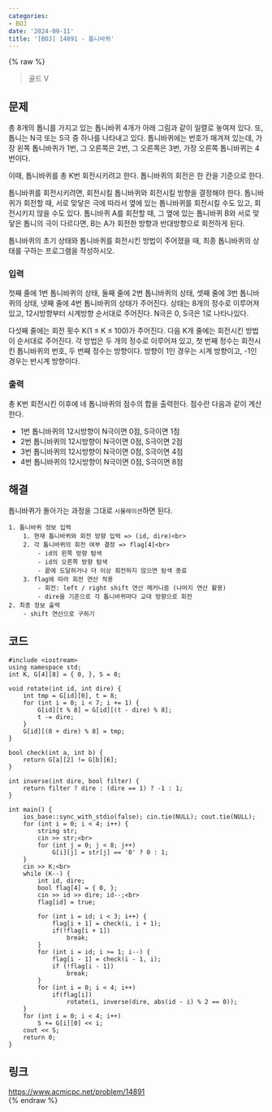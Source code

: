 ```yaml
---
categories:
- BOJ
date: '2024-09-11'
title: '[BOJ] 14891 - 톱니바퀴'
---
```


{% raw %}
> 골드 V<br>

## 문제
총 8개의 톱니를 가지고 있는 톱니바퀴 4개가 아래 그림과 같이 일렬로 놓여져 있다. 또, 톱니는 N극 또는 S극 중 하나를 나타내고 있다. 톱니바퀴에는 번호가 매겨져 있는데, 가장 왼쪽 톱니바퀴가 1번, 그 오른쪽은 2번, 그 오른쪽은 3번, 가장 오른쪽 톱니바퀴는 4번이다.

이때, 톱니바퀴를 총 K번 회전시키려고 한다. 톱니바퀴의 회전은 한 칸을 기준으로 한다.

톱니바퀴를 회전시키려면, 회전시킬 톱니바퀴와 회전시킬 방향을 결정해야 한다. 톱니바퀴가 회전할 때, 서로 맞닿은 극에 따라서 옆에 있는 톱니바퀴를 회전시킬 수도 있고, 회전시키지 않을 수도 있다. 톱니바퀴 A를 회전할 때, 그 옆에 있는 톱니바퀴 B와 서로 맞닿은 톱니의 극이 다르다면, B는 A가 회전한 방향과 반대방향으로 회전하게 된다.

톱니바퀴의 초기 상태와 톱니바퀴를 회전시킨 방법이 주어졌을 때, 최종 톱니바퀴의 상태를 구하는 프로그램을 작성하시오.

### 입력
첫째 줄에 1번 톱니바퀴의 상태, 둘째 줄에 2번 톱니바퀴의 상태, 셋째 줄에 3번 톱니바퀴의 상태, 넷째 줄에 4번 톱니바퀴의 상태가 주어진다. 상태는 8개의 정수로 이루어져 있고, 12시방향부터 시계방향 순서대로 주어진다. N극은 0, S극은 1로 나타나있다.

다섯째 줄에는 회전 횟수 K(1 ≤ K ≤ 100)가 주어진다. 다음 K개 줄에는 회전시킨 방법이 순서대로 주어진다. 각 방법은 두 개의 정수로 이루어져 있고, 첫 번째 정수는 회전시킨 톱니바퀴의 번호, 두 번째 정수는 방향이다. 방향이 1인 경우는 시계 방향이고, -1인 경우는 반시계 방향이다.

### 출력
총 K번 회전시킨 이후에 네 톱니바퀴의 점수의 합을 출력한다. 점수란 다음과 같이 계산한다.
- 1번 톱니바퀴의 12시방향이 N극이면 0점, S극이면 1점
- 2번 톱니바퀴의 12시방향이 N극이면 0점, S극이면 2점
- 3번 톱니바퀴의 12시방향이 N극이면 0점, S극이면 4점
- 4번 톱니바퀴의 12시방향이 N극이면 0점, S극이면 8점

##  해결
톱니바퀴가 돌아가는 과정을 그대로 `시뮬레이션`하면 된다.

```
1. 톱니바퀴 정보 입력
	1. 현재 톱니바퀴와 회전 방향 입력 => (id, dire)<br>
	2. 각 톱니바퀴의 회전 여부 결정 => flag[4]<br>
		- id의 왼쪽 방향 탐색
		- id의 오른쪽 방향 탐색
		- 끝에 도달하거나 더 이상 회전하지 않으면 탐색 종료
	3. flag에 따라 회전 연산 적용
		- 회전: left / right shift 연산 메커니즘 (나머지 연산 활용)
		- dire을 기준으로 각 톱니바퀴마다 교대 방향으로 회전
2. 최종 정보 출력
	- shift 연산으로 구하기
```

## 코드
```
#include <iostream>
using namespace std;
int K, G[4][8] = { 0, }, S = 0;

void rotate(int id, int dire) {
	int tmp = G[id][0], t = 8;
	for (int i = 0; i < 7; i += 1) {
		G[id][t % 8] = G[id][(t - dire) % 8];
		t -= dire;
	}
	G[id][(8 + dire) % 8] = tmp;
}

bool check(int a, int b) {
	return G[a][2] != G[b][6];
}

int inverse(int dire, bool filter) {
	return filter ? dire : (dire == 1) ? -1 : 1;
}

int main() {
	ios_base::sync_with_stdio(false); cin.tie(NULL); cout.tie(NULL);
	for (int i = 0; i < 4; i++) {
		string str;
		cin >> str;<br>
		for (int j = 0; j < 8; j++)
			G[i][j] = str[j] == '0' ? 0 : 1;
	}
	cin >> K;<br>
	while (K--) {
		int id, dire;
		bool flag[4] = { 0, };
		cin >> id >> dire; id--;<br>
		flag[id] = true;

		for (int i = id; i < 3; i++) {
			flag[i + 1] = check(i, i + 1);
			if(!flag[i + 1])
				break;
		}
		for (int i = id; i >= 1; i--) {
			flag[i - 1] = check(i - 1, i);
			if (!flag[i - 1])
				break;
		}
		for (int i = 0; i < 4; i++)
			if(flag[i])
				rotate(i, inverse(dire, abs(id - i) % 2 == 0));
	}
	for (int i = 0; i < 4; i++)
		S += G[i][0] << i;
	cout << S;
	return 0;
}
```

## 링크
https://www.acmicpc.net/problem/14891<br>
{% endraw %}